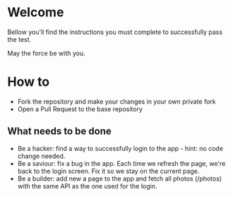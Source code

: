 
# Welcome

Bellow you'll find the instructions you must complete to successfully pass the test.

May the force be with you.

# How to

* Fork the repository and make your changes in your own private fork
* Open a Pull Request to the base repository

## What needs to be done

* Be a hacker: find a way to successfully login to the app - hint: no code change needed.
* Be a saviour: fix a bug in the app.  Each time we refresh the page, we're back to the login screen.  Fix it so we stay on the current page.
* Be a builder: add new a page to the app and fetch all photos (/photos) with the same API as the one used for the login.
